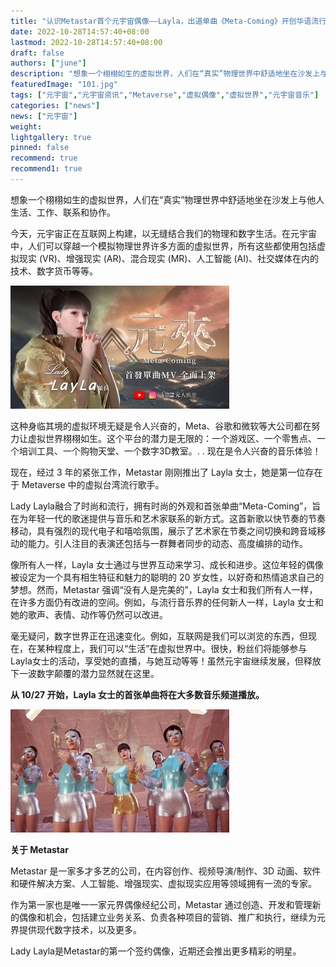 ```yaml
---
title: "认识Metastar首个元宇宙偶像——Layla，出道单曲《Meta-Coming》开创华语流行未来"
date: 2022-10-28T14:57:40+08:00
lastmod: 2022-10-28T14:57:40+08:00
draft: false
authors: ["june"]
description: "想象一个栩栩如生的虚拟世界，人们在“真实”物理世界中舒适地坐在沙发上与他人生活、工作、联系和协作。"
featuredImage: "101.jpg"
tags: ["元宇宙","元宇宙资讯","Metaverse","虚拟偶像","虚拟世界","元宇宙音乐"]
categories: ["news"]
news: ["元宇宙"]
weight: 
lightgallery: true
pinned: false
recommend: true
recommend1: true
---
```




想象一个栩栩如生的虚拟世界，人们在“真实”物理世界中舒适地坐在沙发上与他人生活、工作、联系和协作。

今天，元宇宙正在互联网上构建，以无缝结合我们的物理和数字生活。在元宇宙中，人们可以穿越一个模拟物理世界许多方面的虚拟世界，所有这些都使用包括虚拟现实 (VR)、增强现实 (AR)、混合现实 (MR)、人工智能 (AI)、社交媒体在内的技术、数字货币等等。

![元宇宙](99.jpg)

这种身临其境的虚拟环境无疑是令人兴奋的，Meta、谷歌和微软等大公司都在努力让虚拟世界栩栩如生。这个平台的潜力是无限的：一个游戏区、一个零售点、一个培训工具、一个购物天堂、一个数字3D教室。. . 现在是令人兴奋的音乐体验！

现在，经过 3 年的紧张工作，Metastar 刚刚推出了 Layla 女士，她是第一位存在于 Metaverse 中的虚拟台湾流行歌手。

Lady Layla融合了时尚和流行，拥有时尚的外观和首张单曲“Meta-Coming”，旨在为年轻一代的歌迷提供与音乐和艺术家联系的新方式。这首新歌以快节奏的节奏移动，具有强烈的现代电子和嘻哈氛围，展示了艺术家在节奏之间切换和跨音域移动的能力。引人注目的表演还包括与一群舞者同步的动态、高度编排的动作。

像所有人一样，Layla 女士通过与世界互动来学习、成长和进步。这位年轻的偶像被设定为一个具有相生特征和魅力的聪明的 20 岁女性，以好奇和热情追求自己的梦想。然而，Metastar 强调“没有人是完美的”，Layla 女士和我们所有人一样，在许多方面仍有改进的空间。例如，与流行音乐界的任何新人一样，Layla 女士和她的歌声、表情、动作等仍然可以改进。 

毫无疑问，数字世界正在迅速变化。例如，互联网是我们可以浏览的东西，但现在，在某种程度上，我们可以“生活”在虚拟世界中。很快，粉丝们将能够参与Layla女士的活动，享受她的直播，与她互动等等！虽然元宇宙继续发展，但释放下一波数字颠覆的潜力显然就在这里。

**从 10/27 开始，Layla 女士的首张单曲将在大多数音乐频道播放。**

![元宇宙](100.jpg)



**关于 Metastar**

Metastar 是一家多才多艺的公司，在内容创作、视频导演/制作、3D 动画、软件和硬件解决方案、人工智能、增强现实、虚拟现实应用等领域拥有一流的专家。

作为第一家也是唯一一家元界偶像经纪公司，Metastar 通过创造、开发和管理新的偶像和机会，包括建立业务关系、负责各种项目的营销、推广和执行，继续为元界提供现代数字技术，以及更多。

Lady Layla是Metastar的第一个签约偶像，近期还会推出更多精彩的明星。